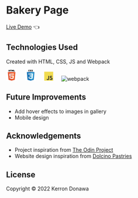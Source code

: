 # Bakery Page

[Live Demo](https://kdonawa.github.io/restaurant-page/) :point_left:

## Technologies Used

Created with HTML, CSS, JS and Webpack

<div>
  <img src="https://raw.githubusercontent.com/devicons/devicon/master/icons/html5/html5-original-wordmark.svg" alt="html5" width="30" height="30"/>
  &emsp;
  <img src="https://raw.githubusercontent.com/devicons/devicon/master/icons/css3/css3-original-wordmark.svg" alt="css3" width="30" height="30"/>
  &emsp;
  <img src="https://raw.githubusercontent.com/devicons/devicon/master/icons/javascript/javascript-original.svg" alt="javascript" width="25" height="25"/>
  &emsp;
  <img src="https://img.icons8.com/color/48/undefined/webpack.png" alt="webpack" width="32" height="32"//>
</div>

## Future Improvements

-   Add hover effects to images in gallery
-   Mobile design

## Acknowledgements

-   Project inspiration from [The Odin Project](https://www.theodinproject.com/home)
-   Website design inspiration from [Dolcino Pastries](https://dolcino.qodeinteractive.com/)

## License

Copyright &copy; 2022 Kerron Donawa

